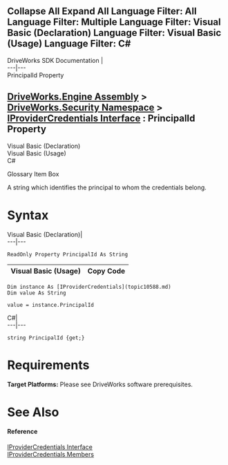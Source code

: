 Collapse All Expand All Language Filter: All  Language Filter: Multiple  Language Filter: Visual Basic (Declaration) Language Filter: Visual Basic (Usage) Language Filter: C#  
---  
DriveWorks SDK Documentation  |   
---|---  
PrincipalId Property   
  
[DriveWorks.Engine Assembly](topic2156.md) > [DriveWorks.Security Namespace](topic10574.md) > [IProviderCredentials Interface](topic10588.md) : PrincipalId Property  
---  
  
Visual Basic (Declaration)    
Visual Basic (Usage)    
C# 

Glossary Item Box

A string which identifies the principal to whom the credentials belong. 

# Syntax

Visual Basic (Declaration)|   
---|---  
      
    
    ReadOnly Property PrincipalId As String  
  
Visual Basic (Usage)| Copy Code  
---|---  
      
    
    Dim instance As [IProviderCredentials](topic10588.md)
    Dim value As String
     
    value = instance.PrincipalId  
  
C#|   
---|---  
      
    
    string PrincipalId {get;}  
  
# Requirements

**Target Platforms:** Please see DriveWorks software prerequisites.

# See Also

#### Reference

[IProviderCredentials Interface](topic10588.md)   
[IProviderCredentials Members](topic10589.md)


